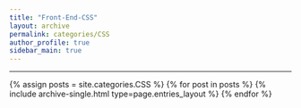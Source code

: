 ```yaml
---
title: "Front-End-CSS"
layout: archive
permalink: categories/CSS
author_profile: true
sidebar_main: true
---
```


<!-- 공백이 포함되어 있는 카테고리 이름의 경우 site.categories['a b c'] 이런식으로! -->

***

{% assign posts = site.categories.CSS %}
{% for post in posts %} {% include archive-single.html type=page.entries_layout %} {% endfor %}
